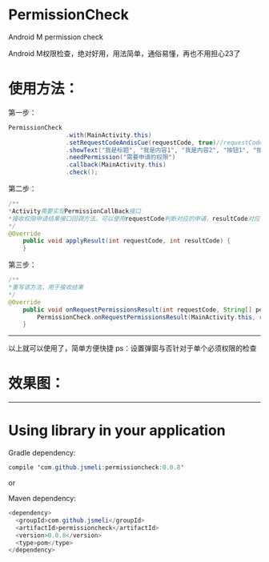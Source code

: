 # PermissionCheck
Android M permission check

Android M权限检查，绝对好用，用法简单，通俗易懂，再也不用担心23了
# 使用方法：
第一步：
```java
PermissionCheck
                .with(MainActivity.this)
                .setRequestCodeAndisCue(requestCode, true)//requestCode是code码,true表示弹窗提示用户,false表示不弹窗
                .showText("我是标题", "我是内容1", "我是内容2", "按钮1", "按钮2")
                .needPermission("需要申请的权限")
                .callback(MainActivity.this)
                .check();                        
```
第二步：
```java
/**
*Activity需要实现PermissionCallBack接口
*接收权限申请结果接口回调方法，可以使用requestCode判断对应的申请，resultCode对应申请结果
*/
@Override
    public void applyResult(int requestCode, int resultCode) {
    }
```
第三步：
```java
/**
*重写该方法，用于接收结果
*/
@Override
    public void onRequestPermissionsResult(int requestCode, String[] permissions, int[] grantResults) {
        PermissionCheck.onRequestPermissionsResult(MainActivity.this, requestCode, permissions, grantResults);
    }
```
***
以上就可以使用了，简单方便快捷
ps：设置弹窗与否针对于单个必须权限的检查
# 效果图：


***
# Using library in your application

Gradle dependency:
```java
compile 'com.github.jsmeli:permissioncheck:0.0.8'
```
or

Maven dependency:
```java
<dependency>
  <groupId>com.github.jsmeli</groupId>
  <artifactId>permissioncheck</artifactId>
  <version>0.0.8</version>
  <type>pom</type>
</dependency>
```
